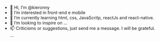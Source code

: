 - 👋 Hi, I’m @kieronny
- 👀 I’m interested in front-end e mobile
- 🌱 I’m currently learning html, css, JavaScritp, reactJs and react-native.
- 💞️ I’m looking to inspire on ...
- 📫 Criticisms or suggestions, just send me a message. I will be grateful. ...

<!---
kieronny/kieronny is a ✨ special ✨ repository because its `README.md` (this file) appears on your GitHub profile.
You can click the Preview link to take a look at your changes.
--->
